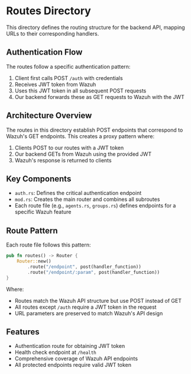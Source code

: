 # Routes Directory

This directory defines the routing structure for the backend API, mapping URLs to their corresponding handlers.

## Authentication Flow

The routes follow a specific authentication pattern:
1. Client first calls POST `/auth` with credentials
2. Receives JWT token from Wazuh
3. Uses this JWT token in all subsequent POST requests
4. Our backend forwards these as GET requests to Wazuh with the JWT

## Architecture Overview

The routes in this directory establish POST endpoints that correspond to Wazuh's GET endpoints. This creates a proxy pattern where:
1. Clients POST to our routes with a JWT token
2. Our backend GETs from Wazuh using the provided JWT
3. Wazuh's response is returned to clients

## Key Components

- `auth.rs`: Defines the critical authentication endpoint
- `mod.rs`: Creates the main router and combines all subroutes
- Each route file (e.g., `agents.rs`, `groups.rs`) defines endpoints for a specific Wazuh feature

## Route Pattern

Each route file follows this pattern:
```rust
pub fn routes() -> Router {
    Router::new()
        .route("/endpoint", post(handler_function))
        .route("/endpoint/:param", post(handler_function))
}
```

Where:
- Routes match the Wazuh API structure but use POST instead of GET
- All routes except `/auth` require a JWT token in the request
- URL parameters are preserved to match Wazuh's API design

## Features

- Authentication route for obtaining JWT token
- Health check endpoint at `/health`
- Comprehensive coverage of Wazuh API endpoints
- All protected endpoints require valid JWT token
